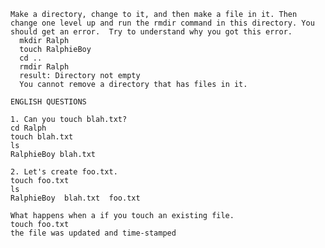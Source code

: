     Make a directory, change to it, and then make a file in it. Then change one level up and run the rmdir command in this directory. You should get an error.  Try to understand why you got this error.
      mkdir Ralph
      touch RalphieBoy
      cd ..
      rmdir Ralph
      result: Directory not empty
      You cannot remove a directory that has files in it.
      
    ENGLISH QUESTIONS
    
    1. Can you touch blah.txt?
    cd Ralph
    touch blah.txt
    ls 
    RalphieBoy blah.txt
    
    2. Let's create foo.txt.  
    touch foo.txt
    ls
    RalphieBoy  blah.txt  foo.txt
    
    What happens when a if you touch an existing file.
    touch foo.txt
    the file was updated and time-stamped
